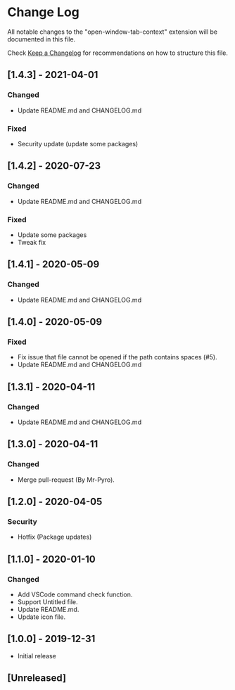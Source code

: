 # Change Log

All notable changes to the "open-window-tab-context" extension will be documented in this file.

Check [Keep a Changelog](http://keepachangelog.com/) for recommendations on how to structure this file.

## [1.4.3] - 2021-04-01
### Changed
- Update README.md and CHANGELOG.md
### Fixed
- Security update (update some packages)

## [1.4.2] - 2020-07-23
### Changed
- Update README.md and CHANGELOG.md
### Fixed
- Update some packages
- Tweak fix

## [1.4.1] - 2020-05-09
### Changed
- Update README.md and CHANGELOG.md

## [1.4.0] - 2020-05-09
### Fixed
- Fix issue that file cannot be opened if the path contains spaces (#5).
- Update README.md and CHANGELOG.md

## [1.3.1] - 2020-04-11
### Changed
- Update README.md and CHANGELOG.md

## [1.3.0] - 2020-04-11
### Changed
- Merge pull-request (By Mr-Pyro).

## [1.2.0] - 2020-04-05
### Security
- Hotfix (Package updates)

## [1.1.0] - 2020-01-10
### Changed
- Add VSCode command check function.
- Support Untitled file.
- Update README.md.
- Update icon file.

## [1.0.0] - 2019-12-31
- Initial release

## [Unreleased]